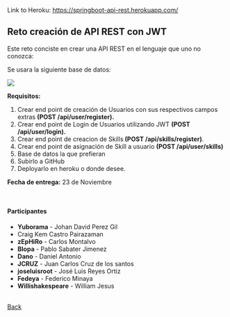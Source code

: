 Link to Heroku: https://springboot-api-rest.herokuapp.com/

<div class="challenge_data"><h2>Reto creación de API REST con JWT</h2><p></p><p>Este reto conciste en crear una API REST en el lenguaje que uno no conozca:</p>
<p>Se usara la siguiente base de datos:</p>
<p><img src="https://team.stacklycode.com/challenges/db.png"></p>
<p><strong>Requisitos:</strong></p>
<ol>
<li>Crear end point de creación de Usuarios con sus respectivos campos extras <strong>(POST /api/user/register).</strong></li>
<li>Crear end point de Login de Usuarios utilizando JWT <strong>(POST /api/user/login).</strong></li>
<li>Crear end point de creacion de Skills<strong> (POST /api/skills/register)</strong>.</li>
<li>Crear end point de asignación de Skill a usuario <strong>(POST /api/user/skills)</strong></li>
<li>Base de datos la que prefieran</li>
<li>Subirlo a GitHub</li>
<li>Deployarlo en heroku o donde desee.</li>
</ol>
<p><strong>Fecha de entrega:</strong> 23 de Noviembre</p><p></p><br><h4>Participantes</h4><ul><li><strong>Yuborama</strong> - Johan David  Perez Gil </li><li>Craig Kem Castro Pairazaman</li><li><strong>zEpHiRo</strong> - Carlos Montalvo</li><li><strong>Blopa</strong> - Pablo Sabater Jimenez</li><li><strong>Dano</strong> - Daniel Antonio</li><li><strong>JCRUZ</strong> - Juan Carlos Cruz de los santos</li><li><strong>joseluisroot</strong> - José Luis Reyes Ortiz</li><li><strong>Fedeya</strong> - Federico Minaya</li><li><strong>Willishakespeare</strong> - William Jesus </li></ul><br> <a href="/backend/challenges">Back</a></div>
